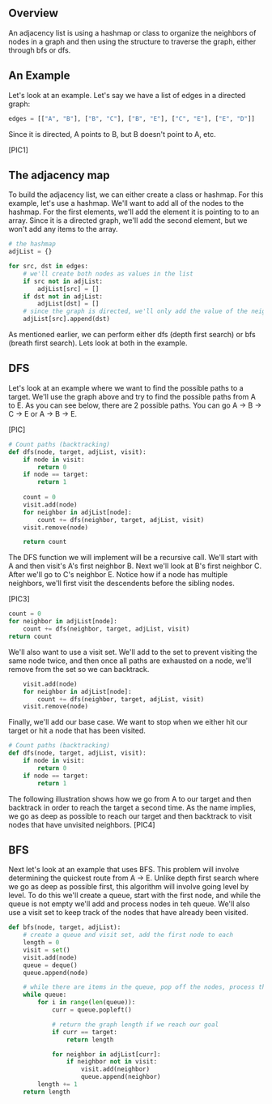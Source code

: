 ## Overview
An adjacency list is using a hashmap or class to organize the neighbors of nodes in a graph and then using the structure to traverse the graph, either through bfs or dfs.

## An Example
Let's look at an example.  Let's say we have a list of edges in a directed graph:
```python
edges = [["A", "B"], ["B", "C"], ["B", "E"], ["C", "E"], ["E", "D"]]
```
Since it is directed, A points to B, but B doesn't point to A, etc.

[PIC1]

## The adjacency map
To build the adjacency list, we can either create a class or hashmap.  For this example, let's use a hashmap.  We'll want to add all of the nodes to the hashmap.  For the first elements, we'll add the element it is pointing to to an array.  Since it is a directed graph, we'll add the second element, but we won't add any items to the array.
```python
# the hashmap
adjList = {}

for src, dst in edges:
    # we'll create both nodes as values in the list
    if src not in adjList:
        adjList[src] = []
    if dst not in adjList:
        adjList[dst] = []
    # since the graph is directed, we'll only add the value of the neighbor to the list 
    adjList[src].append(dst)
```

As mentioned earlier, we can perform either dfs (depth first search) or bfs (breath first search). Lets look at both in the example.

## DFS 
Let's look at an example where we want to find the possible paths to a target.  We'll use the graph above and try to find the possible paths from A to E.  As you can see below, there are 2 possible paths.  You can go A -> B -> C -> E or A -> B -> E.

[PIC]

```python
# Count paths (backtracking)
def dfs(node, target, adjList, visit):
    if node in visit:
        return 0
    if node == target:
        return 1
    
    count = 0
    visit.add(node)
    for neighbor in adjList[node]:
        count += dfs(neighbor, target, adjList, visit)
    visit.remove(node)

    return count
```

The DFS function we will implement will be a recursive call.  We'll start with A and then visit's A's first neighbor B.  Next we'll look at B's first neighbor C.  After we'll go to C's neighbor E.  Notice how if a node has multiple neighbors, we'll first visit the descendents before the sibling nodes.

[PIC3]

```python
count = 0
for neighbor in adjList[node]:
    count += dfs(neighbor, target, adjList, visit)
return count
```

We'll also want to use a visit set.  We'll add to the set to prevent visiting the same node twice, and then once all paths are exhausted on a node, we'll remove from the set so we can backtrack.
```python
    visit.add(node)
    for neighbor in adjList[node]:
        count += dfs(neighbor, target, adjList, visit)
    visit.remove(node)
```

Finally, we'll add our base case.  We want to stop when we either hit our target or hit a node that has been visited.
```python
# Count paths (backtracking)
def dfs(node, target, adjList, visit):
    if node in visit:
        return 0
    if node == target:
        return 1
```

The following illustration shows how we go from A to our target and then backtrack in order to reach the target a second time.  As the name implies, we go as deep as possible to reach our target and then backtrack to visit nodes that have unvisited neighbors.
[PIC4]

<!-- BFS EXAMPLE -->
## BFS
Next let's look at an example that uses BFS.  This problem will involve determining the quickest route from A -> E.  Unlike depth first search where we go as deep as possible first, this algorithm will involve going level by level.  To do this we'll create a queue, start with the first node, and while the queue is not empty we'll add and process nodes in teh queue. We'll also use a visit set to keep track of the nodes that have already been visited.
```python
def bfs(node, target, adjList):
    # create a queue and visit set, add the first node to each
    length = 0
    visit = set()
    visit.add(node)
    queue = deque()
    queue.append(node)

    # while there are items in the queue, pop off the nodes, process the node, and then add the node's neighbors
    while queue:
        for i in range(len(queue)):
            curr = queue.popleft()

            # return the graph length if we reach our goal
            if curr == target:
                return length

            for neighbor in adjList[curr]:
                if neighbor not in visit:
                    visit.add(neighbor)
                    queue.append(neighbor)
        length += 1
    return length
```
